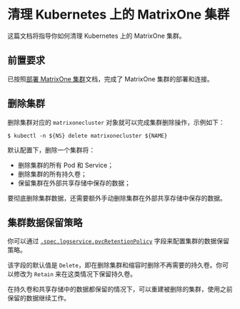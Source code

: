 # 清理 Kubernetes 上的 MatrixOne 集群

这篇文档将指导你如何清理 Kubernetes 上的 MatrixOne 集群。

## 前置要求

已按照[部署 MatrixOne 集群](../get-started.md)文档，完成了 MatrixOne 集群的部署和连接。

## 删除集群

删除集群对应的 `matrixonecluster` 对象就可以完成集群删除操作，示例如下：

```kubectl
$ kubectl -n ${NS} delete matrixonecluster ${NAME}
```

默认配置下，删除一个集群将：

- 删除集群的所有 Pod 和 Service；
- 删除集群的所有持久卷；
- 保留集群在外部共享存储中保存的数据；

要彻底删除集群数据，还需要额外手动删除集群在外部共享存储中保存的数据。

## 集群数据保留策略

你可以通过 [`.spec.logservice.pvcRetentionPolicy`](https://github.com/matrixorigin/matrixone-operator/blob/main/docs/reference/api-reference.md#logsetbasic) 字段来配置集群的数据保留策略。

该字段的默认值是 `Delete`，即在删除集群和缩容时删除不再需要的持久卷。你可以修改为 `Retain` 来在这类情况下保留持久卷。

在持久卷和共享存储中的数据都保留的情况下，可以重建被删除的集群，使用之前保留的数据继续工作。
